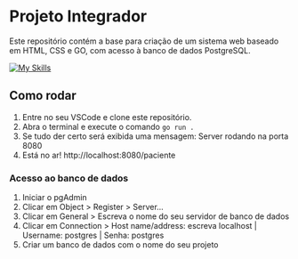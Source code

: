 # Projeto Integrador
Este repositório contém a base para criação de um sistema web baseado em HTML, CSS e GO, com acesso à banco de dados PostgreSQL.

[![My Skills](https://skillicons.dev/icons?i=golang,html,css,postgres)](https://skillicons.dev)

## Como rodar
1. Entre no seu VSCode e clone este repositório.
2. Abra o terminal e execute o comando `go run .`
3. Se tudo der certo será exibida uma mensagem: Server rodando na porta 8080
4. Está no ar! http://localhost:8080/paciente

### Acesso ao banco de dados
1. Iniciar o pgAdmin
2. Clicar em Object > Register > Server...
3. Clicar em General > Escreva o nome do seu servidor de banco de dados
4. Clicar em Connection > Host name/address: escreva localhost | Username: postgres | Senha: postgres
5. Criar um banco de dados com o nome do seu projeto
